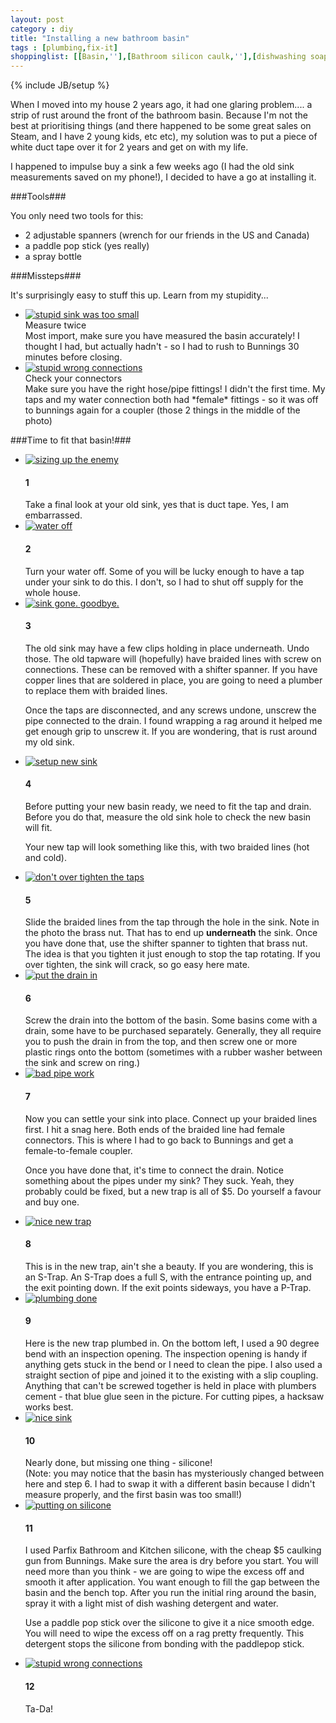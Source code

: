 ```yaml
---
layout: post
category : diy
title: "Installing a new bathroom basin"
tags : [plumbing,fix-it]
shoppinglist: [[Basin,''],[Bathroom silicon caulk,''],[dishwashing soap,''],[Paddlepop Stick,'']]
---
```

{% include JB/setup %}

When I moved into my house 2 years ago, it had one glaring problem.... a strip of rust around the front of the bathroom basin. Because I'm not the best at prioritising things (and there happened to be some great sales on Steam, and I have 2 young kids, etc etc), my solution was to put a piece of white duct tape over it for 2 years and get on with my life.

I happened to impulse buy a sink a few weeks ago (I had the old sink measurements saved on my phone!), I decided to have a go at installing it.

<!--more-->

###Tools###

You only need two tools for this:

 - 2 adjustable spanners (wrench for our friends in the US and Canada)
 - a paddle pop stick (yes really)
 - a spray bottle

###Missteps###

It's surprisingly easy to stuff this up. Learn from my stupidity...

<ul class="howto">
<li>
<a class="fancybox" rel="group" href="{{ site.url }}/assets/images/sink07.jpg"><img src="{{ site.url }}/assets/images/sm_sink07.jpg" class="img-thumbnail" alt="stupid sink was too small" /></a>
<div><span class="glyphicon glyphicon-warning-sign warning-icon"></span> <span class="bigtext">Measure twice</span></div>
Most import, make sure you have measured the basin accurately! I thought I had, but actually hadn't - so I had to rush to Bunnings 30 minutes before closing.
</li>

<li>
<a class="fancybox" rel="group" href="{{ site.url }}/assets/images/sink09.jpg"><img src="{{ site.url }}/assets/images/sm_sink09.jpg" class="img-thumbnail" alt="stupid wrong connections" /></a>
<div><span class="glyphicon glyphicon-warning-sign warning-icon"></span> <span class="bigtext">Check your connectors</span></div>
Make sure you have the right hose/pipe fittings! I didn't the first time. My taps and my water connection both had *female* fittings - so it was off to bunnings again for a coupler (those 2 things in the middle of the photo)
</li>
</ul>

###Time to fit that basin!###

<ul class="howto">

<li>
<a class="fancybox" rel="group" href="{{ site.url }}/assets/images/sink02.jpg"><img src="{{ site.url }}/assets/images/sm_sink02.jpg" class="img-thumbnail" alt="sizing up the enemy" /></a>
<h4>1</h4>
Take a final look at your old sink, yes that is duct tape. Yes, I am embarrassed.
</li>

<li>
<a class="fancybox" rel="group" href="{{ site.url }}/assets/images/sink01.jpg"><img src="{{ site.url }}/assets/images/sm_sink01.jpg" class="img-thumbnail" alt="water off" /></a>
<h4>2</h4>
Turn your water off. Some of you will be lucky enough to have a tap under your sink to do this. I don't, so I had to shut off supply for the whole house.
</li>

<li>
<a class="fancybox" rel="group" href="{{ site.url }}/assets/images/sink06.jpg"><img src="{{ site.url }}/assets/images/sm_sink06.jpg" class="img-thumbnail" alt="sink gone. goodbye." /></a>
<h4>3</h4>
The old sink may have a few clips holding in place underneath. Undo those. The old tapware will (hopefully) have braided lines with screw on connections. These can be removed with a shifter spanner. If you have copper lines that are soldered in place, you are going to need a plumber to replace them with braided lines. <p />Once the taps are disconnected, and any screws undone, unscrew the pipe connected to the drain. I found wrapping a rag around it helped me get enough grip to unscrew it. If you are wondering, that is rust around my old sink.
</li>

<li>
<a class="fancybox" rel="group" href="{{ site.url }}/assets/images/sink03.jpg"><img src="{{ site.url }}/assets/images/sm_sink03.jpg" class="img-thumbnail" alt="setup new sink" /></a>
<h4>4</h4>
Before putting your new basin ready, we need to fit the tap and drain. Before you do that, measure the old sink hole to check the new basin will fit. <p />
Your new tap will look something like this, with two braided lines (hot and cold).
</li>

<li>
<a class="fancybox" rel="group" href="{{ site.url }}/assets/images/sink04.jpg"><img src="{{ site.url }}/assets/images/sm_sink04.jpg" class="img-thumbnail" alt="don't over tighten the taps" /></a>
<h4>5</h4>
Slide the braided lines from the tap through the hole in the sink. Note in the photo the brass nut. That has to end up <b>underneath</b> the sink. Once you have done that, use the shifter spanner to tighten that brass nut. The idea is that you tighten it just enough to stop the tap rotating. If you over tighten, the sink will crack, so go easy here mate.
</li>

<li>
<a class="fancybox" rel="group" href="{{ site.url }}/assets/images/sink05.jpg"><img src="{{ site.url }}/assets/images/sm_sink05.jpg" class="img-thumbnail" alt="put the drain in" /></a>
<h4>6</h4>
Screw the drain into the bottom of the basin. Some basins come with a drain, some have to be purchased separately. Generally, they all require you to push the drain in from the top, and then screw one or more plastic rings onto the bottom (sometimes with a rubber washer between the sink and screw on ring.)
</li>

<li>
<a class="fancybox" rel="group" href="{{ site.url }}/assets/images/sink10.jpg"><img src="{{ site.url }}/assets/images/sm_sink10.jpg" class="img-thumbnail" alt="bad pipe work" /></a>
<h4>7</h4>
Now you can settle your sink into place. Connect up your braided lines first. I hit a snag here. Both ends of the braided line had female connectors. This is where I had to go back to Bunnings and get a female-to-female coupler.
<p />
Once you have done that, it's time to connect the drain. Notice something about the pipes under my sink? They suck. Yeah, they probably could be fixed, but a new trap is all of $5. Do yourself a favour and buy one.
</li>

<li>
<a class="fancybox" rel="group" href="{{ site.url }}/assets/images/sink11.jpg"><img src="{{ site.url }}/assets/images/sm_sink11.jpg" class="img-thumbnail" alt="nice new trap" /></a>
<h4>8</h4>
This is in the new trap, ain't she a beauty. If you are wondering, this is an S-Trap. An S-Trap does a full S, with the entrance pointing up, and the exit pointing down. If the exit points sideways, you have a P-Trap.
</li>

<li>
<a class="fancybox" rel="group" href="{{ site.url }}/assets/images/sink16.jpg"><img src="{{ site.url }}/assets/images/sm_sink16.jpg" class="img-thumbnail" alt="plumbing done" /></a>
<h4>9</h4>
Here is the new trap plumbed in. On the bottom left, I used a 90 degree bend with an inspection opening. The inspection opening is handy if anything gets stuck in the bend or I need to clean the pipe. I also used a straight section of pipe and joined it to the existing with a slip coupling. Anything that can't be screwed together is held in place with plumbers cement - that blue glue seen in the picture. For cutting pipes, a hacksaw works best.
</li>

<li>
<a class="fancybox" rel="group" href="{{ site.url }}/assets/images/sink17.jpg"><img src="{{ site.url }}/assets/images/sm_sink17.jpg" class="img-thumbnail" alt="nice sink" /></a>
<h4>10</h4>
Nearly done, but missing one thing - silicone! <br />
(Note: you may notice that the basin has mysteriously changed between here and step 6. I had to swap it with a different basin because I didn't measure properly, and the first basin was too small!)
</li>

<li>
<a class="fancybox" rel="group" href="{{ site.url }}/assets/images/sink14.jpg"><img src="{{ site.url }}/assets/images/sm_sink14.jpg" class="img-thumbnail" alt="putting on silicone" /></a>
<h4>11</h4>
I used Parfix Bathroom and Kitchen silicone, with the cheap $5 caulking gun from Bunnings. Make sure the area is dry before you start. You will need more than you think - we are going to wipe the excess off and smooth it after application. You want enough to fill the gap between the basin and the bench top. After you run the initial ring around the basin, spray it with a light mist of dish washing detergent and water.
<p />
Use a paddle pop stick over the silicone to give it a nice smooth edge. You will need to wipe the excess off on a rag pretty frequently. This detergent stops the silicone from bonding with the paddlepop stick.
</li>

<li>
<a class="fancybox" rel="group" href="{{ site.url }}/assets/images/sink18.jpg"><img src="{{ site.url }}/assets/images/sm_sink18.jpg" class="img-thumbnail" alt="stupid wrong connections" /></a>
<h4>12</h4>
Ta-Da!
</li>

</ul>
